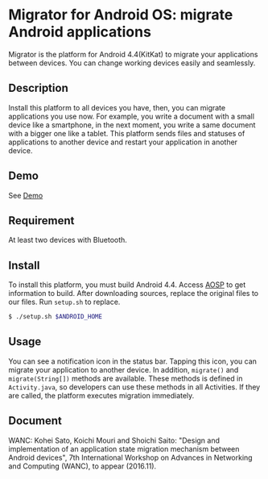 Migrator for Android OS: migrate Android applications
===

Migrator is the platform for Android 4.4(KitKat) to migrate your applications between devices.
You can change working devices easily and seamlessly.

## Description
Install this platform to all devices you have, then, you can migrate applications you use now.
For example, you write a document with a small device like a smartphone, in the next moment, you write a same document with a bigger one like a tablet.
This platform sends files and statuses of applications to another device and restart your application in another device.

## Demo
See [Demo](https://www.ssn.nitech.ac.jp/研究内容/migrator/#demo)

## Requirement
At least two devices with Bluetooth.

## Install
To install this platform, you must build Android 4.4.
Access [AOSP](https://source.android.com/source/requirements.html) to get information to build.
After downloading sources, replace the original files to our files.
Run `setup.sh` to replace.
```sh
$ ./setup.sh $ANDROID_HOME
```

## Usage
You can see a notification icon in the status bar.
Tapping this icon, you can migrate your application to another device.
In addition, `migrate()` and `migrate(String[])` methods are available.
These methods is defined in `Activity.java`, so developers can use these methods in all Activities.
If they are called, the platform executes migration immediately.

## Document
WANC: Kohei Sato, Koichi Mouri and Shoichi Saito: "Design and implementation of an application state migration mechanism between Android devices",  7th International Workshop on Advances in Networking and Computing (WANC), to appear (2016.11).
